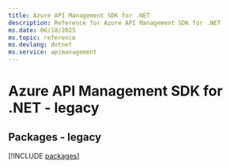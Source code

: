 ```yaml
---
title: Azure API Management SDK for .NET
description: Reference for Azure API Management SDK for .NET
ms.date: 06/18/2025
ms.topic: reference
ms.devlang: dotnet
ms.service: apimanagement
---
```

# Azure API Management SDK for .NET - legacy
## Packages - legacy
[!INCLUDE [packages](api-management-index.md)]
